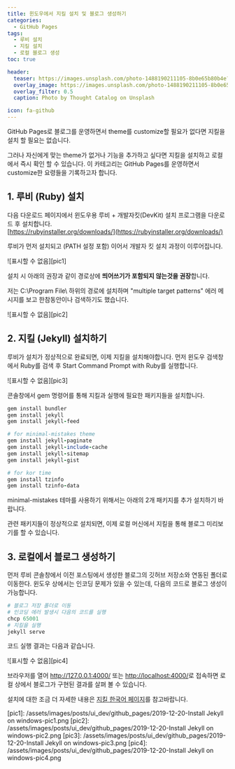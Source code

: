```yaml
---
title: 윈도우에서 지킬 설치 및 블로그 생성하기
categories:
  - GitHub Pages
tags:
  - 루비 설치
  - 지킬 설치
  - 로컬 블로그 생성
toc: true

header:
  teaser: https://images.unsplash.com/photo-1488190211105-8b0e65b80b4e?ixlib=rb-1.2.1&ixid=eyJhcHBfaWQiOjEyMDd9&auto=format&fit=crop&w=256&q=40
  overlay_image: https://images.unsplash.com/photo-1488190211105-8b0e65b80b4e?ixlib=rb-1.2.1&ixid=eyJhcHBfaWQiOjEyMDd9&auto=format&fit=crop&w=1024&q=80
  overlay_filter: 0.5
  caption: Photo by Thought Catalog on Unsplash

icon: fa-github
---
```


GitHub Pages로 블로그를 운영하면서 theme를 customize할 필요가 없다면 지킬을 설치 할 필요는 없습니다.

그러나 자신에게 맞는 theme가 없거나 기능을 추가하고 싶다면 지킬을 설치하고 로컬에서 즉시 확인 할 수 있습니다.
이 카테고리는 GitHub Pages를 운영하면서 customize한 요령들을 기록하고자 합니다.

## 1. 루비 (Ruby) 설치

다음 다운로드 페이지에서 윈도우용 루비 + 개발자킷(DevKit) 설치 프로그램을 다운로드 후 설치합니다.  
[https://rubyinstaller.org/downloads/](https://rubyinstaller.org/downloads/)

루비가 먼저 설치되고 (PATH 설정 포함) 이어서 개발자 킷 설치 과정이 이루어집니다.

![표시할 수 없음][pic1]



설치 시 아래의 권장과 같이 경로상에 **띄어쓰기가 포함되지 않는것을 권장**합니다.

저는 C:\Program File\ 하위의 경로에 설치하며 "multiple target patterns" 에러 메시지를 보고 한참동안이나 검색하기도 했습니다.

![표시할 수 없음][pic2]

## 2. 지킬 (Jekyll) 설치하기

루비가 설치가 정상적으로 완료되면, 이제 지킬을 설치해야합니다. 먼저 윈도우 검색창에서 Ruby를 검색 후 Start Command Prompt with Ruby를 실행합니다.

![표시할 수 없음][pic3]

콘솔창에서 gem 명령어를 통해 지킬과 실행에 필요한 패키지들을 설치합니다.

```ruby
gem install bundler
gem install jekyll
gem install jekyll-feed

# for minimal-mistakes theme
gem install jekyll-paginate
gem install jekyll-include-cache
gem install jekyll-sitemap
gem install jekyll-gist

# for kor time
gem install tzinfo
gem install tzinfo-data
```

minimal-mistakes 테마를 사용하기 위해서는 아래의 2개 패키지를 추가 설치하기 바랍니다.

관련 패키지들이 정상적으로 설치되면, 이제 로컬 머신에서 지킬을 통해 블로그 미리보기를 할 수 있습니다.

## 3. 로컬에서 블로그 생성하기
먼저 루비 콘솔창에서 이전 포스팅에서 생성한 블로그의 깃허브 저장소와 연동된 폴더로 이동한다. 윈도우 상에서는 인코딩 문제가 있을 수 있는데, 다음의 코드로 블로그 생성이 가능합니다.

```ruby
# 블로그 저장 폴더로 이동
# 인코딩 에러 발생시 다음의 코드를 실행
chcp 65001
# 지킬을 실행
jekyll serve
```

코드 실행 결과는 다음과 같습니다.

![표시할 수 없음][pic4]

브라우저를 열어 <http://127.0.0.1:4000/> 또는 <http://localhost:4000/>로 접속하면 로컬 상에서 블로그가 구현된 결과를 살펴 볼 수 있습니다.

설치에 대한 조금 더 자세한 내용은 [지킬 한국어 페이지](https://jekyllrb-ko.github.io/)를 참고바랍니다.


[pic1]: /assets/images/posts/ui_dev/github_pages/2019-12-20-Install Jekyll on windows-pic1.png
[pic2]: /assets/images/posts/ui_dev/github_pages/2019-12-20-Install Jekyll on windows-pic2.png
[pic3]: /assets/images/posts/ui_dev/github_pages/2019-12-20-Install Jekyll on windows-pic3.png
[pic4]: /assets/images/posts/ui_dev/github_pages/2019-12-20-Install Jekyll on windows-pic4.png